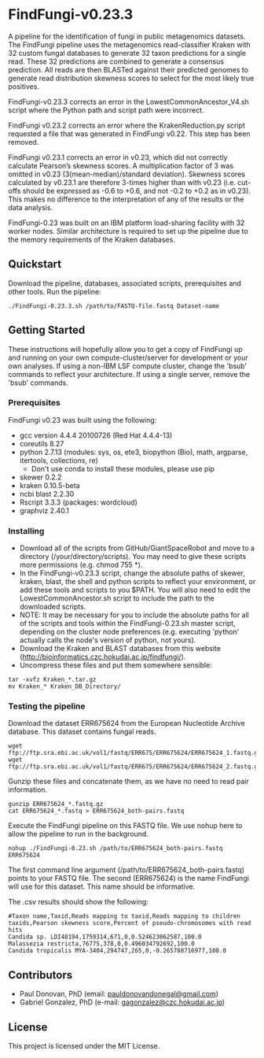 # FindFungi-v0.23.3

A pipeline for the identification of fungi in public metagenomics datasets.
The FindFungi pipeline uses the metagenomics read-classifier Kraken with 32 custom fungal 
databases to generate 32 taxon predictions for a single read. These 32 predictions are 
combined to generate a consensus prediction. All reads are then BLASTed against their
predicted genomes to generate read distribution skewness scores to select for the 
most likely true positives.

FindFungi-v0.23.3 corrects an error in the LowestCommonAncestor_V4.sh script where the 
Python path and script path were incorrect.

FindFungi v0.23.2 corrects an error where the KrakenReduction.py script requested a file 
that was generated in FindFungi v0.22. This step has been removed.

FindFungi v0.23.1 corrects an error in v0.23, which did not correctly calculate Pearson’s 
skewness scores. A multiplication factor of 3 was omitted in v0.23 
(3(mean-median)/standard deviation). Skewness scores calculated by v0.23.1 are therefore 
3-times higher than with v0.23 (i.e. cut-offs should be expressed as -0.6 to +0.6, and 
not -0.2 to +0.2 as in v0.23). This makes no difference to the interpretation of any of 
the results or the data analysis. 

FindFungi-0.23 was built on an IBM platform load-sharing facility with 32 worker nodes.
Similar architecture is required to set up the pipeline due to the memory requirements of 
the Kraken databases.

## Quickstart

Download the pipeline, databases, associated scripts, prerequisites and other tools. 
Run the pipeline:

```
./FindFungi-0.23.3.sh /path/to/FASTQ-file.fastq Dataset-name
```

## Getting Started

These instructions will hopefully allow you to get a copy of FindFungi up and running 
on your own compute-cluster/server for development or your own analyses. If using a 
non-IBM LSF compute cluster, change the 'bsub' commands to reflect your architecture.
If using a single server, remove the 'bsub' commands.

### Prerequisites

FindFungi v0.23 was built using the following:

* gcc version 4.4.4 20100726 (Red Hat 4.4.4-13)
* coreutils 8.27
* python 2.7.13 (modules: sys, os, ete3, biopython (Bio), math, argparse, itertools, collections, 
re)
  * Don't use conda to install these modules, please use pip
* skewer 0.2.2
* kraken 0.10.5-beta
* ncbi blast 2.2.30
* Rscript 3.3.3 (packages: wordcloud)
* graphviz 2.40.1

### Installing

* Download all of the scripts from GitHub/GiantSpaceRobot and move to a directory 
(/your/directory/scripts). You may need to give these scripts more permissions (e.g. chmod 755 *).
* In the FindFungi-v0.23.3 script, change the absolute paths of skewer, kraken, blast, the shell 
and python scripts to reflect your environment, or add these tools and scripts to you $PATH. 
You will also need to edit the LowestCommonAncestor.sh script to include the path to the downloaded scripts.
* NOTE: It may be necessary for you to include the absolute paths for all of the scripts
and tools within the FindFungi-0.23.sh master script, depending on the cluster node
preferences (e.g. executing 'python' actually calls the node's version of python, not yours).
* Download the Kraken and BLAST databases from this website (http://bioinformatics.czc.hokudai.ac.jp/findfungi/).
* Uncompress these files and put them somewhere sensible:

```
tar -xvfz Kraken_*.tar.gz
mv Kraken_* Kraken_DB_Directory/
```

### Testing the pipeline

Download the dataset ERR675624 from the European Nucleotide Archive database. This 
dataset contains fungal reads.

```
wget ftp://ftp.sra.ebi.ac.uk/vol1/fastq/ERR675/ERR675624/ERR675624_1.fastq.gz
wget ftp://ftp.sra.ebi.ac.uk/vol1/fastq/ERR675/ERR675624/ERR675624_2.fastq.gz
```

Gunzip these files and concatenate them, as we have no need to read pair information.

```
gunzip ERR675624_*.fastq.gz
cat ERR675624_*.fastq > ERR675624_both-pairs.fastq
```

Execute the FindFungi pipeline on this FASTQ file. We use nohup here to allow the 
pipeline to run in the background.

```
nohup ./FindFungi-0.23.sh /path/to/ERR675624_both-pairs.fastq ERR675624
```

The first command line argument (/path/to/ERR675624_both-pairs.fastq) points to your FASTQ
file. The second (ERR675624) is the name FindFungi will use for this dataset. This name 
should be informative.

The .csv results should show the following:

```
#Taxon name,Taxid,Reads mapping to taxid,Reads mapping to children taxids,Pearson skewness score,Percent of pseudo-chromosomes with read hits
Candida sp. LDI48194,1759314,671,0,0.524623062587,100.0
Malassezia restricta,76775,378,0,0.496034792692,100.0
Candida tropicalis MYA-3404,294747,265,0,-0.265788716977,100.0
```

## Contributors

* Paul Donovan, PhD (email: pauldonovandonegal@gmail.com)
* Gabriel Gonzalez, PhD (e-mail: gagonzalez@czc.hokudai.ac.jp)

## License

This project is licensed under the MIT License.
